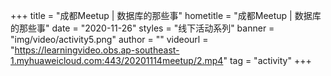 +++
    title = "成都Meetup | 数据库的那些事"
    hometitle = "成都Meetup | 数据库的那些事"
    date = "2020-11-26"
    styles = "线下活动系列"
    banner = "img/video/activity5.png"
    author = ""
    videourl = "https://learningvideo.obs.ap-southeast-1.myhuaweicloud.com:443/20201114meetup/2.mp4" 
    tag = "activity"
+++